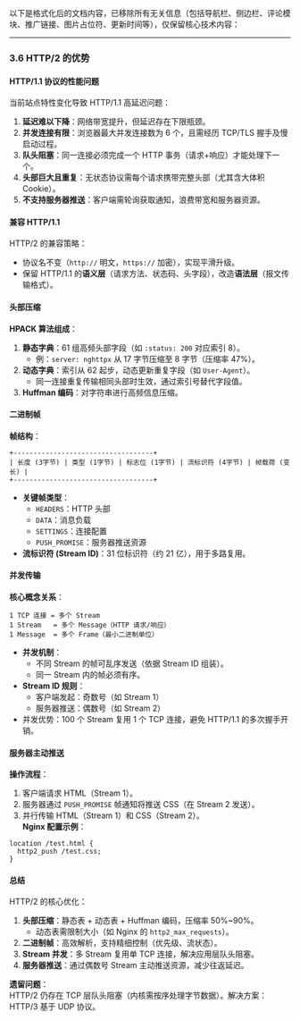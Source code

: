
以下是格式化后的文档内容，已移除所有无关信息（包括导航栏、侧边栏、评论模块、推广链接、图片占位符、更新时间等），仅保留核心技术内容：

---

### 3.6 HTTP/2 的优势  
#### HTTP/1.1 协议的性能问题  
当前站点特性变化导致 HTTP/1.1 高延迟问题：  
1. **延迟难以下降**：网络带宽提升，但延迟存在下限瓶颈。  
2. **并发连接有限**：浏览器最大并发连接数为 6 个，且需经历 TCP/TLS 握手及慢启动过程。  
3. **队头阻塞**：同一连接必须完成一个 HTTP 事务（请求+响应）才能处理下一个。  
4. **头部巨大且重复**：无状态协议需每个请求携带完整头部（尤其含大体积 Cookie）。  
5. **不支持服务器推送**：客户端需轮询获取通知，浪费带宽和服务器资源。  

#### 兼容 HTTP/1.1  
HTTP/2 的兼容策略：  
- 协议名不变（`http://` 明文，`https://` 加密），实现平滑升级。  
- 保留 HTTP/1.1 的**语义层**（请求方法、状态码、头字段），改造**语法层**（报文传输格式）。  

#### 头部压缩  
**HPACK 算法组成**：  
1. **静态字典**：61 组高频头部字段（如 `:status: 200` 对应索引 8）。  
   - 例：`server: nghttpx` 从 17 字节压缩至 8 字节（压缩率 47%）。  
2. **动态字典**：索引从 62 起步，动态更新重复字段（如 `User-Agent`）。  
   - 同一连接重复传输相同头部时生效，通过索引号替代字段值。  
3. **Huffman 编码**：对字符串进行高频信息压缩。  

#### 二进制帧  
**帧结构**：  
```plaintext
+-----------------------------------+  
| 长度 (3字节) | 类型 (1字节) | 标志位 (1字节) | 流标识符 (4字节) | 帧载荷 (变长) |  
+-----------------------------------+  
```  
- **关键帧类型**：  
  - `HEADERS`：HTTP 头部  
  - `DATA`：消息负载  
  - `SETTINGS`：连接配置  
  - `PUSH_PROMISE`：服务器推送资源  
- **流标识符 (Stream ID)**：31 位标识符（约 21 亿），用于多路复用。  

#### 并发传输  
**核心概念关系**：  
```  
1 TCP 连接 = 多个 Stream  
1 Stream   = 多个 Message（HTTP 请求/响应）  
1 Message  = 多个 Frame（最小二进制单位）  
```  
- **并发机制**：  
  - 不同 Stream 的帧可乱序发送（依据 Stream ID 组装）。  
  - 同一 Stream 内的帧必须有序。  
- **Stream ID 规则**：  
  - 客户端发起：奇数号（如 Stream 1）  
  - 服务器推送：偶数号（如 Stream 2）  
- 并发优势：100 个 Stream 复用 1 个 TCP 连接，避免 HTTP/1.1 的多次握手开销。  

#### 服务器主动推送  
**操作流程**：  
1. 客户端请求 HTML（Stream 1）。  
2. 服务器通过 `PUSH_PROMISE` 帧通知将推送 CSS（在 Stream 2 发送）。  
3. 并行传输 HTML（Stream 1）和 CSS（Stream 2）。  
**Nginx 配置示例**：  
```nginx  
location /test.html {  
  http2_push /test.css;  
}  
```  

#### 总结  
HTTP/2 的核心优化：  
1. **头部压缩**：静态表 + 动态表 + Huffman 编码，压缩率 50%~90%。  
   - 动态表需限制大小（如 Nginx 的 `http2_max_requests`）。  
2. **二进制帧**：高效解析，支持精细控制（优先级、流状态）。  
3. **Stream 并发**：多 Stream 复用单 TCP 连接，解决应用层队头阻塞。  
4. **服务器推送**：通过偶数号 Stream 主动推送资源，减少往返延迟。  

**遗留问题**：  
HTTP/2 仍存在 TCP 层队头阻塞（内核需按序处理字节数据）。解决方案：HTTP/3 基于 UDP 协议。  


